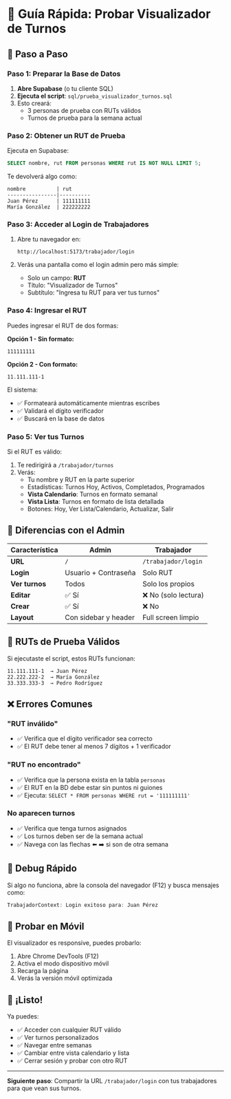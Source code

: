 # 🎯 Guía Rápida: Probar Visualizador de Turnos

## 🚀 Paso a Paso

### Paso 1: Preparar la Base de Datos

1. **Abre Supabase** (o tu cliente SQL)
2. **Ejecuta el script**: `sql/prueba_visualizador_turnos.sql`
3. Esto creará:
   - 3 personas de prueba con RUTs válidos
   - Turnos de prueba para la semana actual

### Paso 2: Obtener un RUT de Prueba

Ejecuta en Supabase:
```sql
SELECT nombre, rut FROM personas WHERE rut IS NOT NULL LIMIT 5;
```

Te devolverá algo como:
```
nombre          | rut
----------------|----------
Juan Pérez      | 111111111
María González  | 222222222
```

### Paso 3: Acceder al Login de Trabajadores

1. Abre tu navegador en:
   ```
   http://localhost:5173/trabajador/login
   ```

2. Verás una pantalla como el login admin pero más simple:
   - Solo un campo: **RUT**
   - Título: "Visualizador de Turnos"
   - Subtítulo: "Ingresa tu RUT para ver tus turnos"

### Paso 4: Ingresar el RUT

Puedes ingresar el RUT de dos formas:

**Opción 1 - Sin formato:**
```
111111111
```

**Opción 2 - Con formato:**
```
11.111.111-1
```

El sistema:
- ✅ Formateará automáticamente mientras escribes
- ✅ Validará el dígito verificador
- ✅ Buscará en la base de datos

### Paso 5: Ver tus Turnos

Si el RUT es válido:
1. Te redirigirá a `/trabajador/turnos`
2. Verás:
   - Tu nombre y RUT en la parte superior
   - Estadísticas: Turnos Hoy, Activos, Completados, Programados
   - **Vista Calendario**: Turnos en formato semanal
   - **Vista Lista**: Turnos en formato de lista detallada
   - Botones: Hoy, Ver Lista/Calendario, Actualizar, Salir

## 🎨 Diferencias con el Admin

| Característica | Admin | Trabajador |
|----------------|-------|------------|
| **URL** | `/` | `/trabajador/login` |
| **Login** | Usuario + Contraseña | Solo RUT |
| **Ver turnos** | Todos | Solo los propios |
| **Editar** | ✅ Sí | ❌ No (solo lectura) |
| **Crear** | ✅ Sí | ❌ No |
| **Layout** | Con sidebar y header | Full screen limpio |

## 🧪 RUTs de Prueba Válidos

Si ejecutaste el script, estos RUTs funcionan:

```
11.111.111-1  → Juan Pérez
22.222.222-2  → María González
33.333.333-3  → Pedro Rodríguez
```

## ❌ Errores Comunes

### "RUT inválido"
- ✅ Verifica que el dígito verificador sea correcto
- ✅ El RUT debe tener al menos 7 dígitos + 1 verificador

### "RUT no encontrado"
- ✅ Verifica que la persona exista en la tabla `personas`
- ✅ El RUT en la BD debe estar sin puntos ni guiones
- ✅ Ejecuta: `SELECT * FROM personas WHERE rut = '111111111'`

### No aparecen turnos
- ✅ Verifica que tenga turnos asignados
- ✅ Los turnos deben ser de la semana actual
- ✅ Navega con las flechas ⬅️ ➡️ si son de otra semana

## 🔧 Debug Rápido

Si algo no funciona, abre la consola del navegador (F12) y busca mensajes como:
```javascript
TrabajadorContext: Login exitoso para: Juan Pérez
```

## 📱 Probar en Móvil

El visualizador es responsive, puedes probarlo:
1. Abre Chrome DevTools (F12)
2. Activa el modo dispositivo móvil
3. Recarga la página
4. Verás la versión móvil optimizada

## 🎉 ¡Listo!

Ya puedes:
- ✅ Acceder con cualquier RUT válido
- ✅ Ver turnos personalizados
- ✅ Navegar entre semanas
- ✅ Cambiar entre vista calendario y lista
- ✅ Cerrar sesión y probar con otro RUT

---

**Siguiente paso**: Compartir la URL `/trabajador/login` con tus trabajadores para que vean sus turnos.
